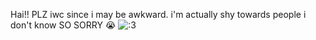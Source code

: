 Hai!! PLZ iwc since i may be awkward. i'm actually shy towards people i don't know SO SORRY 😭
![:3](https://i.imgur.com/zQtBiot.jpeg)
